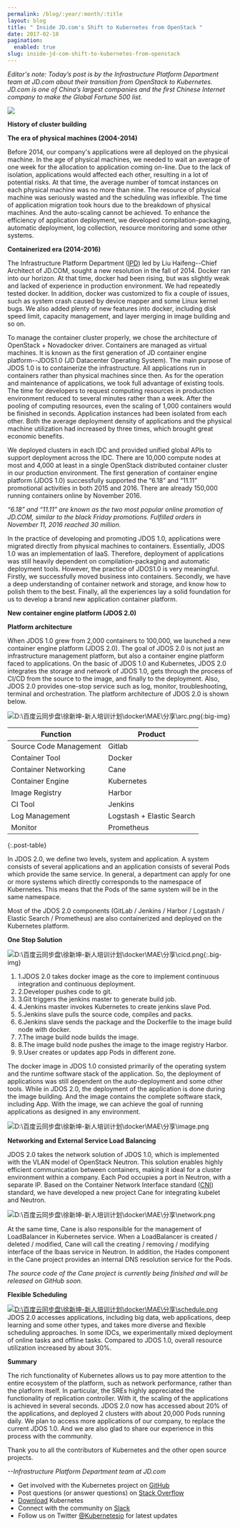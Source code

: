 ```yaml
---
permalink: /blog/:year/:month/:title
layout: blog
title: " Inside JD.com's Shift to Kubernetes from OpenStack "
date: 2017-02-10
pagination:
  enabled: true
slug: inside-jd-com-shift-to-kubernetes-from-openstack
---
```

_Editor's note: Today’s post is by the Infrastructure Platform Department team at JD.com about their transition from OpenStack to Kubernetes. JD.com is one of China’s largest companies and the first Chinese Internet company to make the Global Fortune 500 list._  


[![](https://upload.wikimedia.org/wikipedia/en/7/79/JD_logo.png)](https://upload.wikimedia.org/wikipedia/en/7/79/JD_logo.png)


**History of cluster building**  

**The era of physical machines (2004-2014)**  

Before 2014, our company's applications were all deployed on the physical machine. In the age of physical machines, we needed to wait an average of one week for the allocation to application coming on-line. Due to the lack of isolation, applications would affected each other, resulting in a lot of potential risks. At that time, the average number of tomcat instances on each physical machine was no more than nine. The resource of physical machine was seriously wasted and the scheduling was inflexible. The time of application migration took hours due to the breakdown of physical machines. And the auto-scaling cannot be achieved. To enhance the efficiency of application deployment, we developed compilation-packaging, automatic deployment, log collection, resource monitoring and some other systems.  

**Containerized era (2014-2016)**  

The Infrastructure Platform Department ([IPD](https://github.com/ipdcode)) led by Liu Haifeng--Chief Architect of JD.COM, sought a new resolution in the fall of 2014. Docker ran into our horizon. At that time, docker had been rising, but was slightly weak and lacked of experience in production environment. We had repeatedly tested docker. In addition, docker was customized to fix a couple of issues, such as system crash caused by device mapper and some Linux kernel bugs. We also added plenty of new features into docker, including disk speed limit, capacity management, and layer merging in image building and so on.  

To manage the container cluster properly, we chose the architecture of OpenStack + Novadocker driver. Containers are managed as virtual machines. It is known as the first generation of JD container engine platform--JDOS1.0 (JD Datacenter Operating System). The main purpose of JDOS 1.0 is to containerize the infrastructure. All applications run in containers rather than physical machines since then. As for the operation and maintenance of applications, we took full advantage of existing tools. The time for developers to request computing resources in production environment reduced to several minutes rather than a week. After the pooling of computing resources, even the scaling of 1,000 containers would be finished in seconds. Application instances had been isolated from each other. Both the average deployment density of applications and the physical machine utilization had increased by three times, which brought great economic benefits.  

We deployed clusters in each IDC and provided unified global APIs to support deployment across the IDC. There are 10,000 compute nodes at most and 4,000 at least in a single OpenStack distributed container cluster in our production environment. The first generation of container engine platform (JDOS 1.0) successfully supported the “6.18” and “11.11” promotional activities in both 2015 and 2016. There are already 150,000 running containers online by November 2016.  

_“6.18” and “11.11” are known as the two most popular online promotion of JD.COM, similar to the black Friday promotions. Fulfilled orders in November 11, 2016 reached 30 million.&nbsp;_  

In the practice of developing and promoting JDOS 1.0, applications were migrated directly from physical machines to containers. Essentially, JDOS 1.0 was an implementation of IaaS. Therefore, deployment of applications was still heavily dependent on compilation-packaging and automatic deployment tools. However, the practice of JDOS1.0 is very meaningful. Firstly, we successfully moved business into containers. Secondly, we have a deep understanding of container network and storage, and know how to polish them to the best. Finally, all the experiences lay a solid foundation for us to develop a brand new application container platform.  

**New container engine platform (JDOS 2.0)**  

**Platform architecture**  

When JDOS 1.0 grew from 2,000 containers to 100,000, we launched a new container engine platform (JDOS 2.0). The goal of JDOS 2.0 is not just an infrastructure management platform, but also a container engine platform faced to applications. On the basic of JDOS 1.0 and Kubernetes, JDOS 2.0 integrates the storage and network of JDOS 1.0, gets through the process of CI/CD from the source to the image, and finally to the deployment. Also, JDOS 2.0 provides one-stop service such as log, monitor, troubleshooting, terminal and orchestration. The platform architecture of JDOS 2.0 is shown below.  



 ![D:\百度云同步盘\徐新坤-新人培训计划\docker\MAE\分享\arc.png](https://lh3.googleusercontent.com/Hs2DAPmZIbqGrWK8oZvBGBJzZbSwLHry7_go0PmCQFCoB_nEjidMOwD8pHlLjqXHqGXXu140RT4EXQq7OX-qgNHQci1G-0-nEavRxha-L02RFmR9WyKp3sHCuxY2qFWmnz0UIVfpfGL_ZLsQAA){:big-img}


|Function |Product |
|--|--|
|Source Code Management |Gitlab |
|Container Tool |Docker |
|Container Networking |Cane |
|Container Engine |Kubernetes |
|Image Registry |Harbor |
|CI Tool |Jenkins |
|Log Management |Logstash + Elastic Search |
|Monitor |Prometheus |
{:.post-table}

In JDOS 2.0, we define two levels, system and application. A system consists of several applications and an application consists of several Pods which provide the same service. In general, a department can apply for one or more systems which directly corresponds to the namespace of Kubernetes. This means that the Pods of the same system will be in the same namespace.  

Most of the JDOS 2.0 components (GitLab / Jenkins / Harbor / Logstash / Elastic Search / Prometheus) are also containerized and deployed on the Kubernetes platform.  

**One Stop Solution**  



 ![D:\百度云同步盘\徐新坤-新人培训计划\docker\MAE\分享\cicd.png](https://lh4.googleusercontent.com/s3hP_s27l4FiV1rR0dcJEg4dAZL9caJbk-kiDnZyfykt5ldXdcsfxlDEdneZJA9L8sPzOvxJI8WyZV0Cm1CI_b_oABKzBwazoEe86yCd9E75Dm0UBfRU2AgzYYzJ5ukxBIME977-mT9GA6XTGw){:.big-img}




1. 1.JDOS 2.0 takes docker image as the core to implement continuous integration and continuous deployment.
2. 2.Developer pushes code to git.
3. 3.Git triggers the jenkins master to generate build job.
4. 4.Jenkins master invokes Kubernetes to create jenkins slave Pod.
5. 5.Jenkins slave pulls the source code, compiles and packs.
6. 6.Jenkins slave sends the package and the Dockerfile to the image build node with docker.
7. 7.The image build node builds the image.
8. 8.The image build node pushes the image to the image registry Harbor.
9. 9.User creates or updates app Pods in different zone.

The docker image in JDOS 1.0 consisted primarily of the operating system and the runtime software stack of the application. So, the deployment of applications was still dependent on the auto-deployment and some other tools. While in JDOS 2.0, the deployment of the application is done during the image building. And the image contains the complete software stack, including App. With the image, we can achieve the goal of running applications as designed in any environment.  

 ![D:\百度云同步盘\徐新坤-新人培训计划\docker\MAE\分享\image.png](https://lh4.googleusercontent.com/dL9knSIAFBdaOQvIGRt8wUntzPQnV7J0Y4O8osNwQhC2N3O2cPKDA3b64THn0sorPOXXIuldc_tXJMv1dcanhdKf1wk0MfKbxpv_BLeTxo5B1CehgSX66XHYx7BrAeiGt7qFulytO9W5K9JfXg)  



**Networking and External Service Load Balancing**



JDOS 2.0 takes the network solution of JDOS 1.0, which is implemented with the VLAN model of OpenStack Neutron. This solution enables highly efficient communication between containers, making it ideal for a cluster environment within a company. Each Pod occupies a port in Neutron, with a separate IP. Based on the Container Network Interface standard ([CNI](https://github.com/containernetworking/cni)) standard, we have developed a new project Cane for integrating kubelet and Neutron.



 ![D:\百度云同步盘\徐新坤-新人培训计划\docker\MAE\分享\network.png](https://lh6.googleusercontent.com/KV37EdZE0MDzNllUVlvaQYOEgDiS72UmHwPs6o2jj7LB7gL0ptTjxDxfjA9Vi6X-2xTBwsxfLgo6iJnt1P2_C9KHwKYe8bniclL5UsFRhdw0g0Ylr7MAPTSg1a3LQsEtN7eLoNsnl8NENBDETQ)





At the same time, Cane is also responsible for the management of LoadBalancer in Kubernetes service. When a LoadBalancer is created / deleted / modified, Cane will call the creating / removing / modifying interface of the lbaas service in Neutron. In addition, the Hades component in the Cane project provides an internal DNS resolution service for the Pods.  

_The source code of the&nbsp;Cane project is currently being finished and will be released on GitHub soon._  



**Flexible Scheduling**





[![D:\百度云同步盘\徐新坤-新人培训计划\docker\MAE\分享\schedule.png](https://lh6.googleusercontent.com/P6aA1V-ND_i0l6flYQ1TFvjq651FpUznfLRrL6VqmnMYLdP_WUhDDICq9J0d2gcIu16I0Bz2KLAJnfk4RQ1tv1MuKj_hfF6cLdh5JVktH1xFmbFnsNus3anpL7q5NK8WAS0JQFz6cNT32S72Yg)](https://lh6.googleusercontent.com/P6aA1V-ND_i0l6flYQ1TFvjq651FpUznfLRrL6VqmnMYLdP_WUhDDICq9J0d2gcIu16I0Bz2KLAJnfk4RQ1tv1MuKj_hfF6cLdh5JVktH1xFmbFnsNus3anpL7q5NK8WAS0JQFz6cNT32S72Yg)JDOS 2.0 accesses applications, including big data, web applications, deep learning and some other types, and takes more diverse and flexible scheduling approaches. In some IDCs, we experimentally mixed deployment of online tasks and offline tasks. Compared to JDOS 1.0, overall resource utilization increased by about 30%.



**Summary**



The rich functionality of Kubernetes allows us to pay more attention to the entire ecosystem of the platform, such as network performance, rather than the platform itself. In particular, the SREs highly appreciated the functionality of replication controller. With it, the scaling of the applications is achieved in several seconds. JDOS 2.0 now has accessed about 20% of the applications, and deployed 2 clusters with about 20,000 Pods running daily. We plan to access more applications of our company, to replace the current JDOS 1.0. And we are also glad to share our experience in this process with the community.



Thank you to all the contributors of Kubernetes and the other open source projects.




_--Infrastructure Platform Department team at JD.com_  


- Get involved with the Kubernetes project on&nbsp;[GitHub](https://github.com/kubernetes/kubernetes)
- Post questions (or answer questions) on&nbsp;[Stack Overflow](http://stackoverflow.com/questions/tagged/kubernetes)
- [Download](http://get.k8s.io/) Kubernetes
- Connect with the community on&nbsp;[Slack](http://slack.k8s.io/)
- Follow us on Twitter&nbsp;[@Kubernetesio](https://twitter.com/kubernetesio) for latest updates
